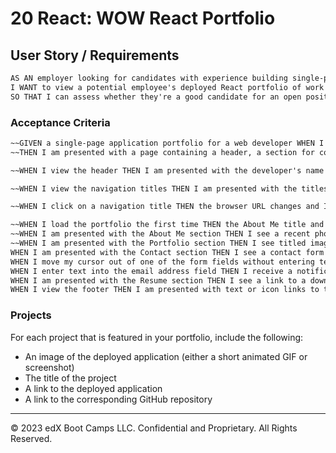 # 20 React: WOW React Portfolio

## User Story / Requirements

```md
AS AN employer looking for candidates with experience building single-page applications
I WANT to view a potential employee's deployed React portfolio of work samples
SO THAT I can assess whether they're a good candidate for an open position
```

### Acceptance Criteria

```md
~~GIVEN a single-page application portfolio for a web developer WHEN I load the portfolio~~
~~THEN I am presented with a page containing a header, a section for content, and a footer~~

~~WHEN I view the header THEN I am presented with the developer's name and navigation with titles corresponding to different sections of the portfolio~~

~~WHEN I view the navigation titles THEN I am presented with the titles About Me, Portfolio, Contact, and Resume, and the title corresponding to the current section is highlighted~~

~~WHEN I click on a navigation title THEN the browser URL changes and I am presented with the corresponding section below the navigation and that title is highlighted~~

~~WHEN I load the portfolio the first time THEN the About Me title and section are selected by default~~
~~WHEN I am presented with the About Me section THEN I see a recent photo or avatar of the developer and a short bio about them~~
~~WHEN I am presented with the Portfolio section THEN I see titled images of six of the developer’s applications with links to both the deployed applications and the corresponding GitHub repositories~~
WHEN I am presented with the Contact section THEN I see a contact form with fields for a name, an email address, and a message
WHEN I move my cursor out of one of the form fields without entering text THEN I receive a notification that this field is required
WHEN I enter text into the email address field THEN I receive a notification if I have entered an invalid email address
WHEN I am presented with the Resume section THEN I see a link to a downloadable resume and a list of the developer’s proficiencies
WHEN I view the footer THEN I am presented with text or icon links to the developer’s GitHub and LinkedIn profiles, and their profile on a third platform (Stack Overflow, Twitter)
```

### Projects

For each project that is featured in your portfolio, include the following:

* An image of the deployed application (either a short animated GIF or screenshot)
* The title of the project
* A link to the deployed application
* A link to the corresponding GitHub repository

---
© 2023 edX Boot Camps LLC. Confidential and Proprietary. All Rights Reserved.